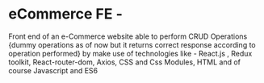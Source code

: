 # eCommerce FE - 
Front end of an e-Commerce website able to perform CRUD Operations {dummy operations as of now but it returns correct response according to operation performed} by make use of technologies like - React.js , Redux toolkit, React-router-dom, Axios, CSS and Css Modules, HTML and of course Javascript and ES6